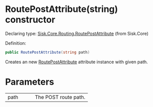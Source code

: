 <!--

Copyrights 2023 Sisk Framework - CypherPotato
Published under MIT license

!!! DO NOT EDIT THIS FILE !!!
This file was generated by a tool in the Sisk package. To edit the information in this documentation,
edit the XML documentation present in the Sisk source code.

-->


# RoutePostAttribute(string) constructor

Declaring type: [Sisk.Core.Routing.RoutePostAttribute](/read?q=/contents/spec/Sisk.Core.Routing.RoutePostAttribute.md) (from Sisk.Core)


Definition:

```cs
public RoutePostAttribute(string path)
```

Creates an new <a href="/read?q=/contents/spec/Sisk.Core.Routing.RoutePostAttribute.md">RoutePostAttribute</a> attribute instance with given path.


# Parameters

<table>
    <tbody>
<tr>
    <td width="33%">path</td>
    <td>The POST route path.</td>
</tr>
    </tbody>
</table>
